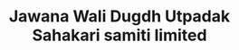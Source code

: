 ---
title: "Jawana Wali Dugdh Utpadak Sahakari samiti limited"
url: /hardrampura/jawana-wali-dugdh-utpadak-sahakari-samiti-limited/
shop: dairy
---
